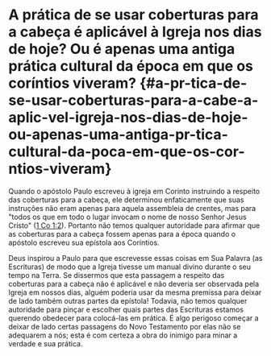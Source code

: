 # A prática de se usar coberturas para a cabeça é aplicável à Igreja nos dias de hoje? Ou é apenas uma antiga prática cultural da época em que os coríntios viveram? {#a-pr-tica-de-se-usar-coberturas-para-a-cabe-a-aplic-vel-igreja-nos-dias-de-hoje-ou-apenas-uma-antiga-pr-tica-cultural-da-poca-em-que-os-cor-ntios-viveram}

Quando o apóstolo Paulo escreveu à igreja em Corinto instruindo a respeito das coberturas para a cabeça, ele determinou enfaticamente que suas instruções não eram apenas para aquela assembleia de crentes, mas para &quot;todos os que em todo o lugar invocam o nome de nosso Senhor Jesus Cristo&quot; ([1 Co 1:2](http://bibliaonline.com.br/acf/1co/1/2)). Portanto não temos qualquer autoridade para afirmar que as coberturas para a cabeça fossem apenas para a época quando o apóstolo escreveu sua epístola aos Coríntios.

Deus inspirou a Paulo para que escrevesse essas coisas em Sua Palavra (as Escrituras) de modo que a Igreja tivesse um manual divino durante o seu tempo na Terra. Se dissermos que esta passagem a respeito das coberturas para a cabeça não é aplicável e não deveria ser observada pela Igreja em nossos dias, alguém poderia usar da mesma premissa para deixar de lado também outras partes da epístola! Todavia, não temos qualquer autoridade para pinçar e escolher quais partes das Escrituras estamos querendo obedecer para colocá-las em prática. É algo perigoso começar a deixar de lado certas passagens do Novo Testamento por elas não se adequarem a nós; esta é com certeza a obra do inimigo para minar a verdade e sua prática.